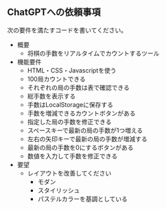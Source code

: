 ## ChatGPTへの依頼事項
次の要件を満たすコードを書いてください。  
- 概要
    - 将棋の手数をリアルタイムでカウントするツール
- 機能要件
    - HTML・CSS・Javascriptを使う
    - 100局カウントできる
    - それぞれの局の手数は表で確認できる
    - 総手数を表示する
    - 手数はLocalStorageに保存する
    - 手数を増減できるカウントボタンがある
    - 指定した局の手数を修正できる
    - スペースキーで最新の局の手数が1つ増える
    - 左右の矢印キーで最新の局の手数が増減する
    - 最新の局の手数を0にするボタンがある
    - 数値を入力して手数を修正できる
- 要望
    - レイアウトを改善してください
        - モダン
        - スタイリッシュ
        - パステルカラーを基調としている
